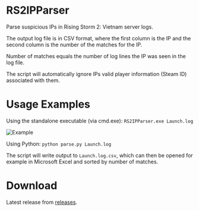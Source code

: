 # RS2IPParser

Parse suspicious IPs in Rising Storm 2: Vietnam server logs.

The output log file is in CSV format, where the first column
is the IP and the second column is the number of the matches
for the IP.

Number of matches equals the number of log lines the IP
was seen in the log file.

The script will automatically ignore IPs valid player
information (Steam ID) associated with them.

# Usage Examples

Using the standalone executable (via cmd.exe):
```RS2IPParser.exe Launch.log```

![Example](example_gif.gif)

Using Python:
```python parse.py Launch.log```

The script will write output to `Launch.log.csv`, which can then be
opened for example in Microsoft Excel and sorted by number of matches.

# Download

Latest release from [releases](https://github.com/tuokri/RS2IPParser/releases).
